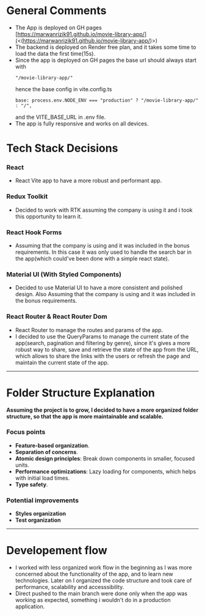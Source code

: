 # General Comments

- The App is deployed on GH pages [https://marwanrizik91.github.io/movie-library-app/](<(https://marwanrizik91.github.io/movie-library-app/)>)
- The backend is deployed on Render free plan, and it takes some time to load the data the first time(15s).
- Since the app is deployed on GH pages the base url should always start with
  ```
  "/movie-library-app/"
  ```
  hence the base config in vite.config.ts
  ```
  base: process.env.NODE_ENV === "production" ? "/movie-library-app/" : "/",
  ```
  and the VITE_BASE_URL in .env file.
- The app is fully responsive and works on all devices.

# Tech Stack Decisions

### React

- React Vite app to have a more robust and performant app.

### Redux Toolkit

- Decided to work with RTK assuming the company is using it and i took this opportunity to learn it.

### React Hook Forms

- Assuming that the company is using and it was included in the bonus requirements. In this case it was only used to handle the search bar in the app(which could've been done with a simple react state).

### Material UI (With Styled Components)

- Decided to use Material UI to have a more consistent and polished design. Also Assuming that the company is using and it was included in the bonus requirements.

### React Router & React Router Dom

- React Router to manage the routes and params of the app.
- I decided to use the QueryParams to manage the current state of the app(search, pagination and filtering by genre), since it's gives a more robust way to share, save and retrieve the state of the app from the URL, which allows to share the links with the users or refresh the page and maintain the current state of the app.

---

# Folder Structure Explanation

**Assuming the project is to grow, I decided to have a more organized folder structure, so that the app is more maintainable and scalable.**

### Focus points

- **Feature-based organization**.
- **Separation of concerns**.
- **Atomic design principles**: Break down components in smaller, focused units.
- **Performance optimizations**: Lazy loading for components, which helps with initial load times.
- **Type safety**.

### Potential improvements

- **Styles organization**
- **Test organization**

---

# Developement flow

- I worked with less organized work flow in the beginning as I was more concerned about the functionality of the app, and to learn new technologies.
  Later on I organized the code structure and took care of performance, scalability and accesssibility.
- Direct pushed to the main branch were done only when the app was working as expected, something i wouldn't do in a production application.
